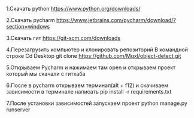 1.Скачать python
https://www.python.org/downloads/

2.Скачать pycharm
https://www.jetbrains.com/pycharm/download/?section=windows

3.Скачать гит
https://git-scm.com/downloads

4.Перезагрузить компьютер и клонировать репозиторий
В командной строке 
Cd Desktop
git clone https://github.com/Mqxl/object-detect.git

5.Открываем Pycharm и нажимаем там open и открываем проект который мы скачали с гитхаба

6.После в pycharm открываем терминал(alt + f12) и скачиваем зависимости
в терминале написать pip install -r requirements.txt

7.После установки зависимостей запускаем проект
python manage.py runserver